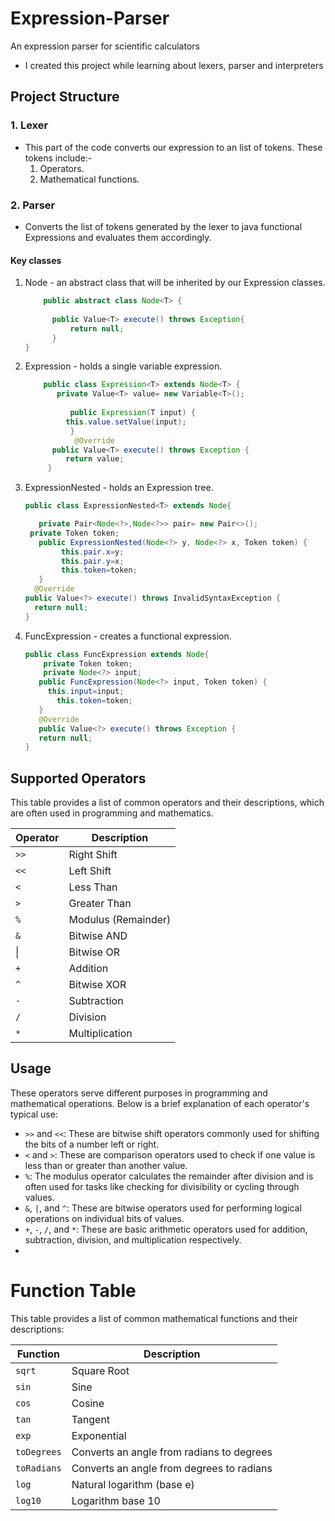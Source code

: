 # Expression-Parser
An expression parser for scientific calculators

- I created this project while learning about lexers, parser and interpreters

## Project Structure

### 1. Lexer
- This part of the code converts our expression to an list of tokens. These tokens include:-
   1. Operators.
   2. Mathematical functions.
      
### 2. Parser
- Converts the list of tokens generated by the lexer to java functional Expressions and evaluates them accordingly.
#### Key classes
1. Node - an abstract class that will be inherited by our Expression classes.
   
   ```java
       public abstract class Node<T> {
	
         public Value<T> execute() throws Exception{
	         return null;
         }
   }
   ```
   
3. Expression - holds a single variable expression.

   ```java
       public class Expression<T> extends Node<T> {
          private Value<T> value= new Variable<T>();
	
	         public Expression(T input) {
	       	this.value.setValue(input);
	         }
	          @Override
	     public Value<T> execute() throws Exception {
	       	return value;
     	}
    ```
4. ExpressionNested -  holds an Expression tree.
   
      ```java
      public class ExpressionNested<T> extends Node{

	     private Pair<Node<?>,Node<?>> pair= new Pair<>();
       private Token token;
	     public ExpressionNested(Node<?> y, Node<?> x, Token token) {
		      this.pair.x=y;
		      this.pair.y=x;
		      this.token=token;
	     }
     	@Override
      public Value<?> execute() throws InvalidSyntaxException {
        return null;
      }
      ```
7. FuncExpression - creates a functional expression.
   
     ```java
     public class FuncExpression extends Node{
    	 private Token token;
	     private Node<?> input;
	    public FuncExpression(Node<?> input, Token token) {
	   	  this.input=input;
		    this.token=token;
	    }
	    @Override
	   	public Value<?> execute() throws Exception {
        return null;
    }
     ```
    
## Supported Operators

This table provides a list of common operators and their descriptions, which are often used in programming and mathematics.

| Operator   |   Description          |
|------------|------------------------|
| `>>`       | Right Shift            |
| `<<`       | Left Shift             |
| `<`        | Less Than              |
| `>`        | Greater Than           |
| `%`        | Modulus (Remainder)    |
| `&`        | Bitwise AND            |
| &#124;     | Bitwise OR             |
| `+`        | Addition               |
| `^`        | Bitwise XOR            |
| `-`        | Subtraction            |
| `/`        | Division               |
| `*`        | Multiplication         |

## Usage

These operators serve different purposes in programming and mathematical operations. Below is a brief explanation of each operator's typical use:

- `>>` and `<<`: These are bitwise shift operators commonly used for shifting the bits of a number left or right.
- `<` and `>`: These are comparison operators used to check if one value is less than or greater than another value.
- `%`: The modulus operator calculates the remainder after division and is often used for tasks like checking for divisibility or cycling through values.
- `&`, `|`, and `^`: These are bitwise operators used for performing logical operations on individual bits of values.
- `+`, `-`, `/`, and `*`: These are basic arithmetic operators used for addition, subtraction, division, and multiplication respectively.
- 
# Function Table

This table provides a list of common mathematical functions and their descriptions:

| Function   | Description                                     |
|------------|-------------------------------------------------|
| `sqrt`     | Square Root                                     |
| `sin`      | Sine                                            |
| `cos`      | Cosine                                          |
| `tan`      | Tangent                                         |
| `exp`      | Exponential                                     |
| `toDegrees` | Converts an angle from radians to degrees      |
| `toRadians` | Converts an angle from degrees to radians      |
| `log`      | Natural logarithm (base e)                      |
| `log10`    | Logarithm base 10                               |

